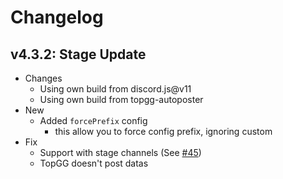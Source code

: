 # Changelog

## v4.3.2: Stage Update

- Changes
    - Using own build from discord.js@v11
    - Using own build from topgg-autoposter
- New
    - Added `forcePrefix` config
        - this allow you to force config prefix, ignoring custom
- Fix
    - Support with stage channels (See [#45])
    - TopGG doesn't post datas


[#45]: https://github.com/ArunaBot/Aruna/issues/45